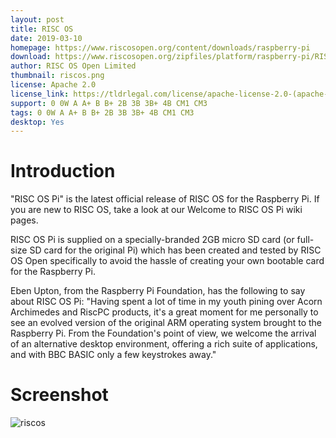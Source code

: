 ```yaml
---
layout: post
title: RISC OS
date: 2019-03-10
homepage: https://www.riscosopen.org/content/downloads/raspberry-pi
download: https://www.riscosopen.org/zipfiles/platform/raspberry-pi/RISCOSPi.5.24.zip?1524211626
author: RISC OS Open Limited 
thumbnail: riscos.png
license: Apache 2.0
license_link: https://tldrlegal.com/license/apache-license-2.0-(apache-2.0)
support: 0 0W A A+ B B+ 2B 3B 3B+ 4B CM1 CM3
tags: 0 0W A A+ B B+ 2B 3B 3B+ 4B CM1 CM3
desktop: Yes
---
```


# Introduction

"RISC OS Pi" is the latest official release of RISC OS for the Raspberry Pi. If you are new to RISC OS, take a look at our Welcome to RISC OS Pi wiki pages.

RISC OS Pi is supplied on a specially-branded 2GB micro SD card (or full-size SD card for the original Pi) which has been created and tested by RISC OS Open specifically to avoid the hassle of creating your own bootable card for the Raspberry Pi.

Eben Upton, from the Raspberry Pi Foundation, has the following to say about RISC OS Pi: "Having spent a lot of time in my youth pining over Acorn Archimedes and RiscPC products, it's a great moment for me personally to see an evolved version of the original ARM operating system brought to the Raspberry Pi. From the Foundation's point of view, we welcome the arrival of an alternative desktop environment, offering a rich suite of applications, and with BBC BASIC only a few keystrokes away."

# Screenshot

![riscos](https://raw.githubusercontent.com/rpisystem/RPiSystem.github.io/master/thumbnails/Screenshot/riscos.jpg)